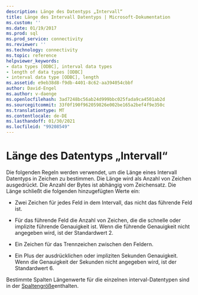 ```yaml
---
description: Länge des Datentyps „Intervall“
title: Länge des Intervall Datentyps | Microsoft-Dokumentation
ms.custom: ''
ms.date: 01/19/2017
ms.prod: sql
ms.prod_service: connectivity
ms.reviewer: ''
ms.technology: connectivity
ms.topic: reference
helpviewer_keywords:
- data types [ODBC], interval data types
- length of data types [ODBC]
- interval data type [ODBC], length
ms.assetid: e9eb38d8-f9db-4401-8c62-aa394054cbbf
author: David-Engel
ms.author: v-daenge
ms.openlocfilehash: 3ad7248bc56ab24d999bbc025fada9ca4501ab2d
ms.sourcegitcommit: 33f0f190f962059826e002be165a2bef4f9e350c
ms.translationtype: MT
ms.contentlocale: de-DE
ms.lasthandoff: 01/30/2021
ms.locfileid: "99208549"
---
```

# <a name="interval-data-type-length"></a>Länge des Datentyps „Intervall“
Die folgenden Regeln werden verwendet, um die Länge eines Intervall Datentyps in Zeichen zu bestimmen. Die Länge wird als Anzahl von Zeichen ausgedrückt. Die Anzahl der Bytes ist abhängig vom Zeichensatz. Die Länge schließt die folgenden hinzugefügten Werte ein:  
  
-   Zwei Zeichen für jedes Feld in dem Intervall, das nicht das führende Feld ist.  
  
-   Für das führende Feld die Anzahl von Zeichen, die die schnelle oder implizite führende Genauigkeit ist. Wenn die führende Genauigkeit nicht angegeben wird, ist der Standardwert 2.  
  
-   Ein Zeichen für das Trennzeichen zwischen den Feldern.  
  
-   Ein Plus der ausdrücklichen oder impliziten Sekunden Genauigkeit. Wenn die Genauigkeit der Sekunden nicht angegeben wird, ist der Standardwert 6.  
  
 Bestimmte Spalten Längenwerte für die einzelnen interval-Datentypen sind in der [Spaltengröße](../../../odbc/reference/appendixes/column-size.md)enthalten.
